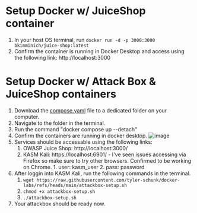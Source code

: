 # Setup Docker w/ JuiceShop container 
1. In your host OS terminal, run `docker run -d -p 3000:3000 bkimminich/juice-shop:latest`
2. Confirm the container is running in Docker Desktop and access using the following link: http://localhost:3000

# Setup Docker w/ Attack Box & JuiceShop containers 
1. Download the [compose.yaml](https://github.com/tyler-schunk/docker-labs/blob/main/compose.yaml) file to a dedicated folder on your computer.
2. Navigate to the folder in the terminal.
3. Run the command "docker compose up --detach"
4. Confirm the containers are running in docker desktop.
![image](https://github.com/user-attachments/assets/23106162-f1d6-4af3-ad2d-13867a936768)
5. Services should be accessable using the following links:
    1. OWASP Juice Shop: http://localhost:3000/
    2. KASM Kali: https://localhost:6901/  - I've seen issues accessing via Firefox so make sure to try other browsers. Confirmed to be working on Chrome.
            1. user: kasm_user
            2. pass: password
6. After loggin into KASM Kali, run the following commands in the terminal.
    1. `wget https://raw.githubusercontent.com/tyler-schunk/docker-labs/refs/heads/main/attackbox-setup.sh`
    2. `chmod +x attackbox-setup.sh`
    3. `./attackbox-setup.sh`
8. Your attackbox should be ready now.
